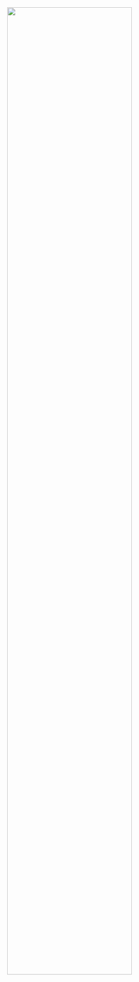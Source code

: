 <div id="header" align="center">
  <img src="https://media.giphy.com/media/v1.Y2lkPTc5MGI3NjExdDFkc2ZudXFoMzEwNzBpbmZ0Zm95NXR1Z3JmOGZ4a25manRydWVueiZlcD12MV9naWZzX3NlYXJjaCZjdD1n/mlBDoVLOGidEc/giphy.gif" width="75%"/>
</div>
